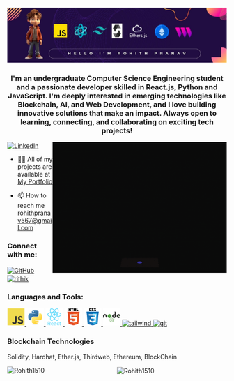 [![MasterHead](/assests/Banner.jpg)](https://www.linkedin.com/in/rohithpranavbala/)

<h3 align="center">I'm an undergraduate Computer Science Engineering student and a passionate developer skilled in React.js, Python and JavaScript. I'm deeply interested in emerging technologies like Blockchain, AI, and Web Development, and I love building innovative solutions that make an impact. Always open to learning, connecting, and collaborating on exciting tech projects!
</h3>

<img align="right" alt="Coding" width="400" height="300" src="/assests/4giphy.gif">

<p align="left">
  <a href="https://www.linkedin.com/in/rohithpranavbala/" target="_blank">
    <img src="https://img.shields.io/badge/LinkedIn-Connect-blue?logo=linkedin&style=for-the-badge" alt="LinkedIn" height="30" />
  </a>
</p>

- 👨‍💻 All of my projects are available at <a href="https://rohithpranavbala.vercel.app/" target="_blank"> My Portfolio </a>
  
- 📫 How to reach me rohithpranav567@gmail.com

<h3 align="left">Connect with me:</h3>
<p align="left">
<a href="https://github.com/Rohith1510" target="_blank">
  <img align="center" src="https://raw.githubusercontent.com/rahuldkjain/github-profile-readme-generator/master/src/images/icons/Social/github.svg" alt="GitHub" height="30" width="40" />
</a>
<a href="https://www.linkedin.com/in/rohithpranavbala/" target="blank">
  <img align="center" src="https://raw.githubusercontent.com/rahuldkjain/github-profile-readme-generator/master/src/images/icons/Social/linked-in-alt.svg" alt="rithik" height="30" width="40" />
</a>
</p>

<h3 align="left">Languages and Tools:</h3>
<p align="left">
   <a href="https://developer.mozilla.org/en-US/docs/Web/JavaScript" target="_blank" rel="noreferrer"> <img src="https://raw.githubusercontent.com/devicons/devicon/master/icons/javascript/javascript-original.svg" alt="javascript" width="40" height="40"/> </a>
  <a href="https://www.python.org" target="_blank" rel="noreferrer"> <img src="https://raw.githubusercontent.com/devicons/devicon/master/icons/python/python-original.svg" alt="python" width="40" height="40"/>
  <a href="https://reactjs.org/" target="_blank" rel="noreferrer"> <img src="https://raw.githubusercontent.com/devicons/devicon/master/icons/react/react-original-wordmark.svg" alt="react" width="40" height="40"/> </a> 
  <a href="https://www.w3.org/html/" target="_blank" rel="noreferrer"> <img src="https://raw.githubusercontent.com/devicons/devicon/master/icons/html5/html5-original-wordmark.svg" alt="html5" width="40" height="40"/> </a>
  <a href="https://www.w3schools.com/css/" target="_blank" rel="noreferrer"> <img src="https://raw.githubusercontent.com/devicons/devicon/master/icons/css3/css3-original-wordmark.svg" alt="css3" width="40" height="40"/> </a>
  <a href="https://nodejs.org" target="_blank" rel="noreferrer"> <img src="https://raw.githubusercontent.com/devicons/devicon/master/icons/nodejs/nodejs-original-wordmark.svg" alt="nodejs" width="40" height="40"/> </a>
  <a href="https://tailwindcss.com/" target="_blank" rel="noreferrer"> <img src="https://www.vectorlogo.zone/logos/tailwindcss/tailwindcss-icon.svg" alt="tailwind" width="40" height="40"/> </a>
  <a href="https://git-scm.com/" target="_blank" rel="noreferrer"> <img src="https://www.vectorlogo.zone/logos/git-scm/git-scm-icon.svg" alt="git" width="40" height="40"/> </a>
    
</p>
<h3 align="left">Blockchain Technologies</h3>
<p align="left">
    Solidity, Hardhat, Ether.js, Thirdweb, Ethereum, BlockChain
</p>

<p align="left">
  <img align="left" src="https://github-readme-stats.vercel.app/api/top-langs?username=Rohith1510&show_icons=false&locale=en&layout=compact" alt="Rohith1510" />
</p>

<p align="center">
  <img align="center" src="https://github-readme-stats.vercel.app/api?username=Rohith1510&show_icons=true&locale=en&count_private=true&theme=tokyonight" alt="Rohith1510" />
</p>




